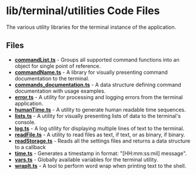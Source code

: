 # lib/terminal/utilities Code Files
The various utility libraries for the terminal instance of the application.

## Files
<!-- Do not edit below this line.  Contents dynamically populated. -->

* **[commandList.ts](commandList.ts)**                       - Groups all supported command functions into an object for single point of reference.
* **[commandName.ts](commandName.ts)**                       - A library for visually presenting command documentation to the terminal.
* **[commands_documentation.ts](commands_documentation.ts)** - A data structure defining command documentation with usage examples.
* **[error.ts](error.ts)**                                   - A utility for processing and logging errors from the terminal application.
* **[humanTime.ts](humanTime.ts)**                           - A utility to generate human readable time sequences.
* **[lists.ts](lists.ts)**                                   - A utility for visually presenting lists of data to the terminal's console.
* **[log.ts](log.ts)**                                       - A log utility for displaying multiple lines of text to the terminal.
* **[readFile.ts](readFile.ts)**                             - A utility to read files as text, if text, or as binary, if binary.
* **[readStorage.ts](readStorage.ts)**                       - Reads all the settings files and returns a data structure to a callback
* **[time.ts](time.ts)**                                     - Generates a timestamp in format: "[HH:mm:ss:mil] message".
* **[vars.ts](vars.ts)**                                     - Globally available variables for the terminal utility.
* **[wrapIt.ts](wrapIt.ts)**                                 - A tool to perform word wrap when printing text to the shell.